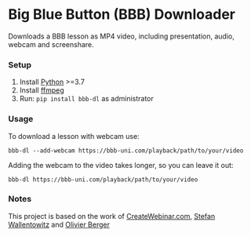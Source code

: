 # Big Blue Button (BBB) Downloader

Downloads a BBB lesson as MP4 video, including presentation, audio, webcam and screenshare.

### Setup
1. Install [Python](https://www.python.org/) >=3.7
2. Install [ffmpeg](https://github.com/C0D3D3V/Moodle-Downloader-2/wiki/Installing-ffmpeg)
3. Run: `pip install bbb-dl` as administrator

### Usage

To download a lesson with webcam use: 

`bbb-dl --add-webcam https://bbb-uni.com/playback/path/to/your/video`

Adding the webcam to the video takes longer, so you can leave it out:

`bbb-dl https://bbb-uni.com/playback/path/to/your/video`


### Notes
This project is based on the work of [CreateWebinar.com](https://github.com/createwebinar/bbb-download), [Stefan Wallentowitz](https://github.com/wallento/bbb-scrape) and [Olivier Berger](https://github.com/ytdl-org/youtube-dl/pull/25092)